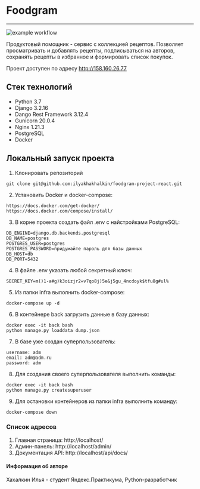 # Foodgram
---
![example workflow](https://github.com/ilyakhakhalkin/foodgram-project-react/actions/workflows/yamdb_workflow.yml/badge.svg)

Продуктовый помощник - сервис с коллекцией рецептов.
Позволяет просматривать и добавлять рецепты, подписываться на авторов, сохранять рецепты в избранное и формировать список покупок.

Проект доступен по адресу http://158.160.26.77


## Стек технологий
- Python 3.7
- Django 3.2.16
- Dango Rest Framework 3.12.4
- Gunicorn 20.0.4
- Nginx 1.21.3
- PostgreSQL
- Docker

## Локальный запуск проекта
1. Клонировать репозиторий
```
git clone git@github.com:ilyakhakhalkin/foodgram-project-react.git
```
2. Установить Docker и docker-compose:
```
https://docs.docker.com/get-docker/
https://docs.docker.com/compose/install/
```
3. В корне проекта создать файл .env с найстройками PostgreSQL:
```
DB_ENGINE=django.db.backends.postgresql
DB_NAME=postgres
POSTGRES_USER=postgres
POSTGRES_PASSWORD=придумайте пароль для базы данных
DB_HOST=db
DB_PORT=5432
```
4. В файле .env указать любой секретный ключ:
```
SECRET_KEY=m()1-a#g)k3oizjr2=v7qo8j)5e&j5gu_4ncdoyk$tfu8g#ul%
```
5. Из папки infra выполнить docker-compose:
```
docker-compose up -d
```
6. В контейнере back загрузить данные в базу данных:
```
docker exec -it back bash
python manage.py loaddata dump.json
```
7. В базе уже создан суперпользователь:
```
username: adm
email: adm@adm.ru
password: adm
```
8. Для создания своего суперпользователя выполнить команды:
```
docker exec -it back bash
python manage.py createsuperuser
```
9. Для остановки контейнеров из папки infra выполнить команду:
```
docker-compose down
```

### Список адресов
1. Главная страница: http://localhost/
2. Админ-панель: http://localhost/admin/
3. Документация API: http://localhost/api/docs/


#### Информация об авторе
Хахалкин Илья - студент Яндекс.Практикума, Python-разработчик